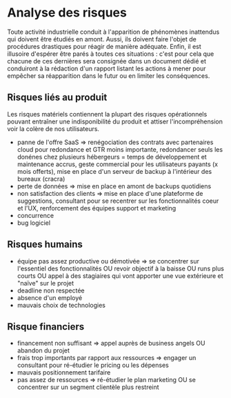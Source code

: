 # Analyse des risques

Toute activité industrielle conduit à l'apparition de phénomènes inattendus qui doivent être étudiés en amont. Aussi, ils doivent faire l'objet de procédures drastiques pour réagir de manière adéquate.
Enfin, il est illusoire d'espérer être parés à toutes ces situations : c'est pour cela que chacune de ces dernières sera consignée dans un document dédié et conduiront à la rédaction d'un rapport listant les actions à mener pour empêcher sa réapparition dans le futur ou en limiter les conséquences.

## Risques liés au produit

Les risques matériels contiennent la plupart des risques opérationnels pouvant entraîner une indisponibilité du produit et attiser l'incompréhension voir la colère de nos utilisateurs.

* panne de l'offre SaaS => renégociation des contrats avec partenaires cloud pour redondance et GTR moins importante, redondancer seuls les donénes chez plusieurs hébergeurs = temps de développement et maintenance accrus, geste commercial pour les utilisateurs payants (x mois offerts), mise en place d'un serveur de backup à l'intérieur des bureaux (cracra)
* perte de données => mise en place en amont de backups quotidiens
* non satisfaction des clients => mise en place d'une plateforme de suggestions, consultant pour se recentrer sur les fonctionnalités coeur et l'UX, renforcement des équipes support et marketing
* concurrence
* bug logiciel

## Risques humains

* équipe pas assez productive ou démotivée => se concentrer sur l'essentiel des fonctionnalités OU revoir objectif à la baisse OU runs plus courts OU appel à des stagiaires qui vont apporter une vue extérieure et "naïve" sur le projet
* deadline non respectée
* absence d'un employé
* mauvais choix de technologies

## Risque financiers

* financement non suffisant => appel auprès de business angels OU abandon du projet
* frais trop importants par rapport aux ressources => engager un consultant pour ré-étudier le pricing ou les dépenses
* mauvais positionnement tarifaire
* pas assez de ressources => ré-étudier le plan marketing OU se concentrer sur un segment clientèle plus restreint

